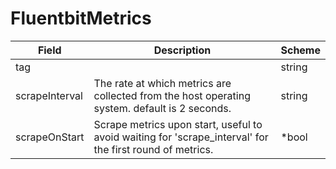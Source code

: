 # FluentbitMetrics




| Field | Description | Scheme |
| ----- | ----------- | ------ |
| tag |  | string |
| scrapeInterval | The rate at which metrics are collected from the host operating system. default is 2 seconds. | string |
| scrapeOnStart | Scrape metrics upon start, useful to avoid waiting for 'scrape_interval' for the first round of metrics. | *bool |
